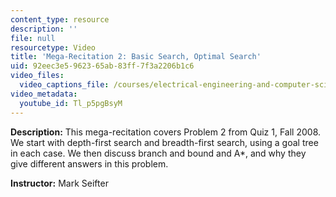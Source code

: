 ```yaml
---
content_type: resource
description: ''
file: null
resourcetype: Video
title: 'Mega-Recitation 2: Basic Search, Optimal Search'
uid: 92eec3e5-9623-65ab-83ff-7f3a2206b1c6
video_files:
  video_captions_file: /courses/electrical-engineering-and-computer-science/6-034-artificial-intelligence-fall-2010/mega-recitation-videos/mega-recitation-2-basic-search-optimal-search/Tl_p5pgBsyM.vtt
video_metadata:
  youtube_id: Tl_p5pgBsyM
---
```


**Description:** This mega-recitation covers Problem 2 from Quiz 1, Fall 2008. We start with depth-first search and breadth-first search, using a goal tree in each case. We then discuss branch and bound and A\*, and why they give different answers in this problem.

**Instructor:** Mark Seifter